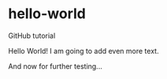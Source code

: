 # hello-world
GitHub tutorial

Hello World!
I am going to add even more text.

And now for further testing...
